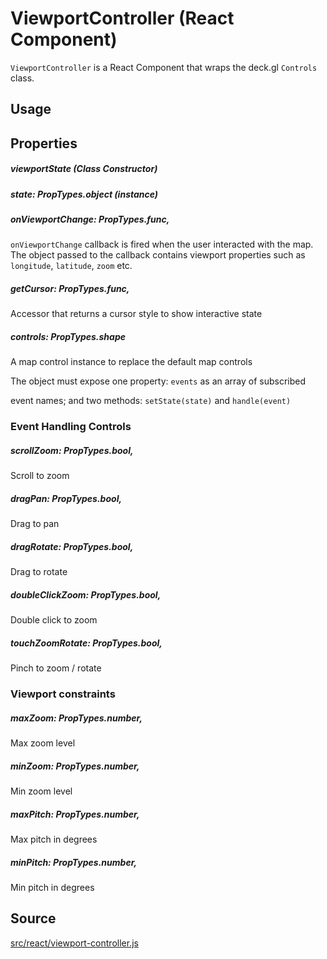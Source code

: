 # ViewportController (React Component)

`ViewportController` is a React Component that wraps the deck.gl `Controls` class.


## Usage


## Properties

##### viewportState (Class Constructor)

#####  state: PropTypes.object (instance)

##### onViewportChange: PropTypes.func,

`onViewportChange` callback is fired when the user interacted with the
map. The object passed to the callback contains viewport properties
such as `longitude`, `latitude`, `zoom` etc.

##### getCursor: PropTypes.func,

Accessor that returns a cursor style to show interactive state


##### controls: PropTypes.shape

A map control instance to replace the default map controls

The object must expose one property: `events` as an array of subscribed

event names; and two methods: `setState(state)` and `handle(event)`


### Event Handling Controls

##### scrollZoom: PropTypes.bool,

Scroll to zoom

##### dragPan: PropTypes.bool,

Drag to pan

##### dragRotate: PropTypes.bool,

Drag to rotate

##### doubleClickZoom: PropTypes.bool,

Double click to zoom

##### touchZoomRotate: PropTypes.bool,

Pinch to zoom / rotate


### Viewport constraints

##### maxZoom: PropTypes.number,

Max zoom level

##### minZoom: PropTypes.number,

Min zoom level

##### maxPitch: PropTypes.number,

Max pitch in degrees

##### minPitch: PropTypes.number,

Min pitch in degrees


## Source

[src/react/viewport-controller.js](https://github.com/uber/deck.gl/blob/4.1-release/src/viewports/viewport.js)
